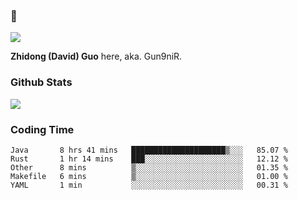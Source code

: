 ### 👋

![](https://komarev.com/ghpvc/?username=Gun9niR&label=Total+Views)

**Zhidong (David) Guo** here, aka. Gun9niR.

### Github Stats

<img src="https://github-readme-stats.vercel.app/api?username=Gun9niR&count_private=true&show_icons=true&theme=vue-dark&hide_title=true">

### Coding Time

<!--START_SECTION:waka-->

```text
Java       8 hrs 41 mins   █████████████████████▒░░░   85.07 %
Rust       1 hr 14 mins    ███░░░░░░░░░░░░░░░░░░░░░░   12.12 %
Other      8 mins          ▒░░░░░░░░░░░░░░░░░░░░░░░░   01.35 %
Makefile   6 mins          ▒░░░░░░░░░░░░░░░░░░░░░░░░   01.00 %
YAML       1 min           ░░░░░░░░░░░░░░░░░░░░░░░░░   00.31 %
```

<!--END_SECTION:waka-->
